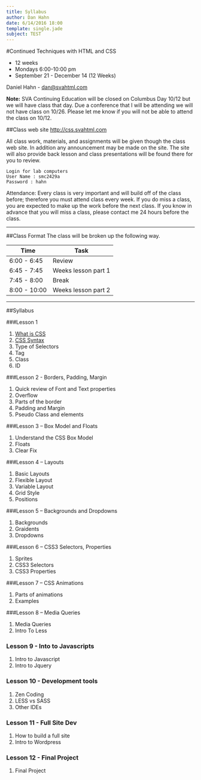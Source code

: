 ```yaml
---
title: Syllabus
author: Dan Hahn
date: 6/14/2016 18:00
template: single.jade
subject: TEST
---
```

#Continued Techniques with HTML and CSS

* 12 weeks
* Mondays 6:00-10:00 pm
* September 21 - December 14 (12 Weeks)

Daniel Hahn - [dan@svahtml.com](mailto:dan@svahtml.com)

**Note:** SVA Continuing Education will be closed on Columbus Day 10/12 but we will have class that day.  Due a conference that I will be attending we will not have class on 10/26.  Please let me know if you will not be able to attend the class on 10/12.

##Class web site
http://css.svahtml.com

All class work, materials, and assignments will be given though the class web site.  In addition any announcement may be made on the site.
The site will also provide back lesson and class presentations will be found there for you to review.


    Login for lab computers
    User Name : smc2429a
    Password : hahn


Attendance: Every class is very important and will build off of the class before; therefore you must attend class every week. If you do miss a class, you are expected to make up the work before the next class. If you know in advance that you will miss a class, please contact me 24 hours before the class. 

---

##Class Format
The class will be broken up the following way.

Time|Task
-|-
6:00 - 6:45|Review
6:45 - 7:45|Weeks lesson part 1
7:45 - 8:00|Break
8:00 - 10:00|Weeks lesson part 2

---

##Syllabus

###Lesson 1

1. [What is CSS](/lessons/lesson-1/index.html)
2. [CSS Syntax](/lessons/lesson-1/selectors.html)
3. Type of Selectors
4. Tag
5. Class
6. ID

###Lesson 2 - Borders, Padding, Margin

1. Quick review of Font and Text properties
2. Overflow
3. Parts of the border
4. Padding and Margin
5. Pseudo Class and elements


###Lesson 3 – Box Model and Floats

1. Understand the CSS Box Model
2. Floats
3. Clear Fix

###Lesson 4 – Layouts
1. Basic Layouts
2. Flexible Layout
3. Variable Layout
4. Grid Style
5. Positions

###Lesson 5 – Backgrounds and Dropdowns

1. Backgrounds
2. Graidents
3. Dropdowns

###Lesson 6 – CSS3 Selectors, Properties
1. Sprites
2. CSS3 Selectors
3. CSS3 Properties

###Lesson 7 – CSS Animations

1. Parts of animations
2. Examples

###Lesson 8 – Media Queries

1. Media Queries
2. Intro To Less

### Lesson 9 - Into to Javascripts

1. Intro to Javascript
2. Intro to Jquery

### Lesson 10 - Development tools

1. Zen Coding
2. LESS vs SASS
3. Other IDEs

### Lesson 11 - Full Site Dev

1.  How to build a full site
2. Intro to Wordpress

### Lesson 12 -  Final Project

1. Final Project
